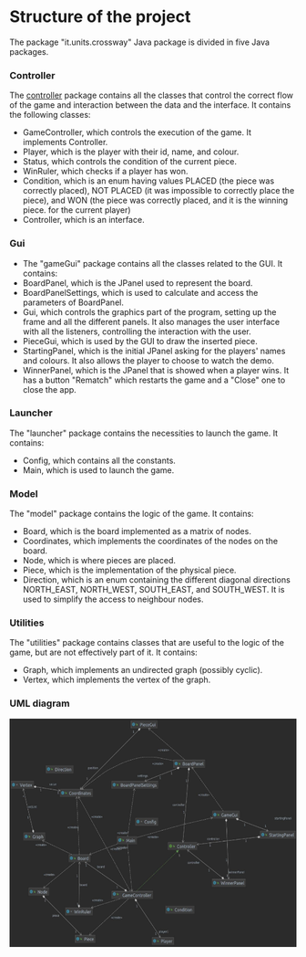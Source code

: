# Structure of the project
The package "it.units.crossway" Java package is divided in five Java packages.

### Controller
The [controller](src/main/java/it/units/crossway/controller) package contains all the classes that control the
   correct flow of the game and interaction between the data and the interface.
It contains the following classes:
* GameController, which controls the
  execution of the game. It implements Controller.
* Player, which is the player with their id, name, and colour.
* Status, which controls the condition of the current piece.
* WinRuler, which checks if a player has won.
* Condition, which is an enum having values PLACED (the piece was
  correctly placed), NOT PLACED (it was impossible to correctly place the piece),
  and WON (the piece was correctly placed, and it is the winning piece.
  for the current player)
* Controller, which is an interface.

### Gui
* The "gameGui" package contains all the classes related to the GUI.
   It contains:
* BoardPanel, which is the JPanel used to represent the board.
* BoardPanelSettings, which is used to calculate and access the parameters of BoardPanel.
* Gui, which controls the graphics part of the program, setting up the frame and
  all the different panels. It also manages the user interface with all the listeners, controlling the
  interaction with the user.
* PieceGui, which is used by the GUI to draw the inserted piece.
* StartingPanel, which is the initial JPanel asking for the players' names
  and colours. It also allows the player to choose to watch the demo.
* WinnerPanel, which is the JPanel that is showed when a player wins. It
  has a button "Rematch" which restarts the game and a "Close" one to close the app.

### Launcher
The "launcher" package contains the necessities to launch the game.
   It contains:
* Config, which contains all the constants.
* Main, which is used to launch the game.

### Model
The "model" package contains the logic of the game. It contains:
* Board, which is the board implemented as a matrix of nodes.
* Coordinates, which implements the coordinates of the nodes on the
  board.
* Node, which is where pieces are placed.
* Piece, which is the implementation of the physical piece.
* Direction, which is an enum containing the different diagonal directions
  NORTH_EAST, NORTH_WEST, SOUTH_EAST, and SOUTH_WEST. It is used to simplify the
  access to neighbour nodes.

### Utilities
The "utilities" package contains classes that are useful to the logic of
   the game, but are not effectively part of it. It contains:
* Graph, which implements an undirected graph (possibly cyclic).
* Vertex, which implements the vertex of the graph.

### UML diagram
<p align="center">
  <img height="400" src="Pictures/crossway_general_diagram.png" alt="">
</p>